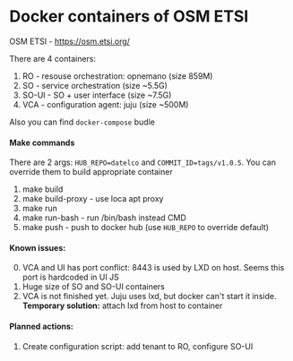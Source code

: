 Docker containers of OSM ETSI
=======

OSM ETSI - https://osm.etsi.org/ 


There are 4 containers:

1. RO - resouse orchestration: opnemano (size 859M)
2. SO - service orchestration (size ~5.5G)
3. SO-UI - SO + user interface (size ~7.5G)
4. VCA - configuration agent: juju (size ~500M)

Also you can find `docker-compose` budle

#### Make commands

There are 2 args: `HUB_REPO=datelco` and `COMMIT_ID=tags/v1.0.5`. 
You can override them to build appropriate container

1. make build 
2. make build-proxy - use loca apt proxy
3. make run
4. make run-bash - run /bin/bash instead CMD
5. make push - push to docker hub (use `HUB_REPO` to override default)

#### Known issues:

0. VCA and UI has port conflict: 8443 is used by LXD on host. Seems this port is hardcoded in UI JS 
1. Huge size of SO and SO-UI containers
2. VCA is not finished yet. Juju uses lxd, but docker can't start it inside. **Temporary solution:** attach lxd from host to container

#### Planned actions:
1. Create configuration script: add tenant to RO, configure SO-UI 
